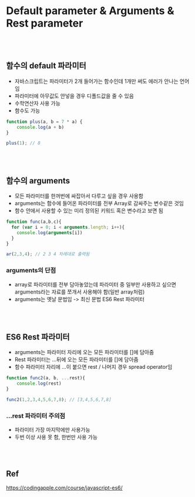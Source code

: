 # Default parameter & Arguments & Rest parameter


<br>
<br>


## 함수의 default 파라미터
* 자바스크립트는 파라미터가 2개 들어가는 함수인데 1개만 써도 에러가 안나는 언어임
* 파라미터에 아무값도 안넣을 경우 디폴드값을 줄 수 있음
* 수학연산자 사용 가능
* 함수도 가능

```javascript
function plus(a, b = 7 * a) {
    console.log(a + b)
}

plus(1); // 8
```



<br>
<br>


## 함수의 arguments
* 모든 파라미터를 한꺼번에 싸잡아서 다루고 싶을 경우 사용함
* arguments는 함수에 들어온 파라미터를 전부 Array로 감싸주는 변수같은 것임
* 함수 안에서 사용할 수 있는 미리 정의된 키워드 혹은 변수라고 보면 됨

```javascript
function func(a,b,c){
  for (var i = 0; i < arguments.length; i++){
    console.log(arguments[i])
  }
}

ar(2,3,4); // 2 3 4 차례대로 출력됨
```

### arguments의 단점
* array로 파라미터를 전부 담아놓았는데 파라미터 중 일부만 사용하고 싶으면 arguments라는 자료를 쪼개서 사용해야 함(일반 array처럼)
* arguments는 옛날 문법임 -> 최신 문법 ES6 Rest 파라미터


<br>
<br>

## ES6 Rest 파라미터
* arguments는 파라미터 자리에 오는 모든 파라미터를 []에 담아줌
* Rest 파라미터는 ...뒤에 오는 모든 파라미터를 []에 담아줌
* 함수 파라미터 자리에 ...이 붙으면 rest / 나머지 경우 spread operator임
```javascript
function func2(a, b, ...rest){
    console.log(rest)
}

func2(1,2,3,4,5,6,7,8); // [3,4,5,6,7,8]
```

### ...rest 파라미터 주의점
* 파라미터 가장 마지막에만 사용가능
* 두번 이상 사용 못 함, 한번만 사용 가능


<br>
<br>


## Ref
https://codingapple.com/course/javascript-es6/
